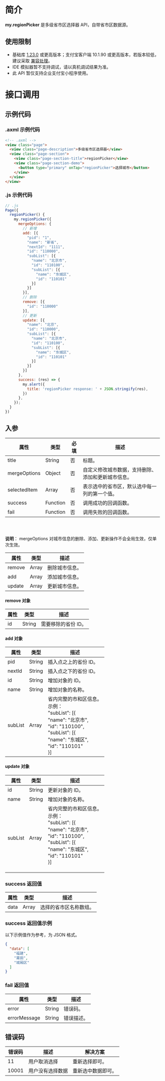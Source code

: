 
# 简介
**my.regionPicker** 是多级省市区选择器 API，自带省市区数据源。

## 使用限制

- 基础库 [1.23.0](https://opendocs.alipay.com/mini/framework/lib) 或更高版本；支付宝客户端 10.1.90 或更高版本，若版本较低，建议采取 [兼容处理](https://docs.alipay.com/mini/framework/compatibility)。<br />
- IDE 模拟器暂不支持调试，请以真机调试结果为准。
- 此 API 暂仅支持企业支付宝小程序使用。

# 接口调用

## 示例代码

### .axml 示例代码
```html
<!-- .axml -->
<view class="page">
  <view class="page-description">多级省市区选择器</view>
  <view class="page-section">
    <view class="page-section-title">regionPicker</view>
    <view class="page-section-demo">
      <button type="primary" onTap="regionPicker">选择城市</button>
    </view>
  </view>
</view>
```

### .js 示例代码
```javascript
// .js
Page({
  regionPicker() {
    my.regionPicker({
      mergeOptions: {
        // 新增
        add: [{
          "pid": "1",
          "name": "新省",
          "nextId": "1111",
          "id": "110000",
          "subList": [{
            "name": "北京市",
            "id": "110100",
            "subList": [{
              "name": "东城区",
              "id": "110101"
            }]
          }]
        }],
        // 删除
        remove: [{
          "id": "110000"
        }],
        // 更新
        update: [{
          "name": "北京",
          "id": "110000",
          "subList": [{
            "name": "北京市",
            "id": "110100",
            "subList": [{
              "name": "东城区",
              "id": "110101"
            }]
          }]
        }]
      },
      success: (res) => {
        my.alert({
          title: 'regionPicker response: ' + JSON.stringify(res),
        })
      },
    });
  }
})
```

## ﻿入参
| **属性** | **类型** | **必填** | **描述** |
| --- | --- | --- | --- |
| title | String | 否 | 标题。 |
| mergeOptions | Object | 否 | 自定义修改城市数据，支持删除、添加和更新城市信息。 |
| selectedItem | Array | 否 | 表示选中的省市区，默认选中每一列的第一个值。 |
| success | Function | 否 | 调用成功的回调函数。 |
| fail | Function | 否 | 调用失败的回调函数。 |


### ﻿
**说明**： mergeOptions 对城市信息的删除、添加、更新操作不会全局生效，仅单次生效。

| **属性** | **类型** | **描述** |
| --- | --- | --- |
| remove | Array | 删除城市信息。 |
| add | Array | 添加城市信息。 |
| update | Array | 更新城市信息。 |


#### remove 对象
| **属性** | **类型** | **描述** |
| --- | --- | --- |
| id | String | 需要移除的省份 ID。 |


#### ﻿add 对象
| **属性** | **类型** | **描述** |
| --- | --- | --- |
| pid | String | 插入点之上的省份 ID。 |
| nextId | String | 插入点之下的省份 ID。 |
| id | String | 增加对象的 ID。 |
| name | String | 增加对象的名称。 |
| subList | Array | 省内完整的市和区信息。<br />示例：<br />"subList": [{<br />                "name": "北京市",<br />                "id": "110100",<br />                "subList": [{<br />                    "name": "东城区",<br />                    "id": "110101"<br />                }] |


#### ﻿update 对象
| **属性** | **类型** | **描述** |
| --- | --- | --- |
| id | String | 更新对象的 ID。 |
| name | String | 增加对象的名称。 |
| subList | Array | 省内完整的市和区信息。<br />示例：<br />"subList": [{<br />                "name": "北京市",<br />                "id": "110100",<br />                "subList": [{<br />                    "name": "东城区",<br />                    "id": "110101"<br />                }]<br />﻿ |


### ﻿success 返回值
| **属性** | **类型** | **描述** |
| --- | --- | --- |
| data | Array | 选择的省市区名称数组。 |


### success 返回值示例
以下示例值作为参考，为 JSON 格式。
```json
{
  "data": [
    "福建",
    "莆田",
    "城厢区"
  ]
}
```

### ﻿fail 返回值
| **属性** | **类型** | **描述** |
| --- | --- | --- |
| error | String | 错误码。 |
| errorMessage | String | 错误描述。 |


## ﻿错误码
| **错误码** | **描述** | **解决方案** |
| --- | --- | --- |
| 11 | 用户取消选择 | 重新选择即可。 |
| 10001 | 用户没有选择数据 | 重新选中数据即可。 |



